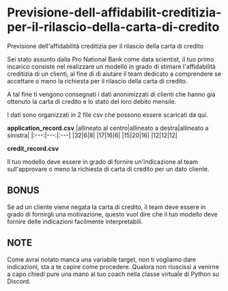 # Previsione-dell-affidabilit-creditizia-per-il-rilascio-della-carta-di-credito
Previsione dell'affidabilità creditizia per il rilascio della carta di credito

Sei stato assunto dalla Pro National Bank come data scientist, il tuo primo incarico consiste nel realizzare un modello in grado di stimare l'affidabilità creditizia di un clienti, al fine di di aiutare il team dedicato a comprendere se accettare o meno la richiesta per il rilascio della carta di credito.

A tal fine ti vengono consegnati i dati anonimizzati di clienti che hanno già ottenuto la carta di credito e lo stato del loro debito mensile. 

I dati sono organizzati in 2 file csv che possono essere scaricati da qui.

**application_record.csv**
|allineato al centro|allineato a destra|allineato a sinistra| 
|:---:|---:|:---| 
|32|6|8|
|17|16|6|
|15|20|16|
|12|12|12| 

**credit_record.csv**

Il tuo modello deve essere in grado di fornire un'indicazione al team sull'approvare o meno la richiesta di carta di credito per un dato cliente.

## BONUS
Se ad un cliente viene negata la carta di credito, il team deve essere in grado di fornirgli una motivazione, questo vuol dire che il tuo modello deve fornire delle indicazioni facilmente interpretabili.

## NOTE
Come avrai notato manca una variabile target, non ti vogliamo dare indicazioni, sta a te capire come procedere. Qualora non riuscissi a venirne a capo chiedi pure una mano al tuo coach nella classe virtuale di Python su Discord.
